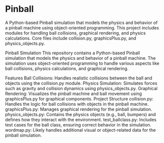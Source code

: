 # Pinball
A Python-based Pinball simulation that models the physics and behavior of a pinball machine using object-oriented programming. This project includes modules for handling ball collisions, graphical rendering, and physics calculations. Core files include collision.py, graphicsPlus.py, and physics_objects.py.

Pinball Simulation
This repository contains a Python-based Pinball simulation that models the physics and behavior of a pinball machine. The simulation uses object-oriented programming to handle various aspects like ball collisions, physics calculations, and graphical rendering.

Features
Ball Collisions: Handles realistic collisions between the ball and objects using the collision.py module.
Physics Simulation: Simulates forces such as gravity and collision dynamics using physics_objects.py.
Graphical Rendering: Visualizes the pinball machine and ball movement using graphicsPlus.py for graphical components.
Project Structure
collision.py: Handles the logic for ball collisions with objects in the pinball machine.
graphicsPlus.py: Manages graphical rendering for the pinball simulation.
physics_objects.py: Contains the physics objects (e.g., ball, bumpers) and defines how they interact with the environment.
test_ballclass.py: Includes test cases for the ball class, ensuring correct behavior in the simulation.
wordmap.py: Likely handles additional visual or object-related data for the pinball simulation.
